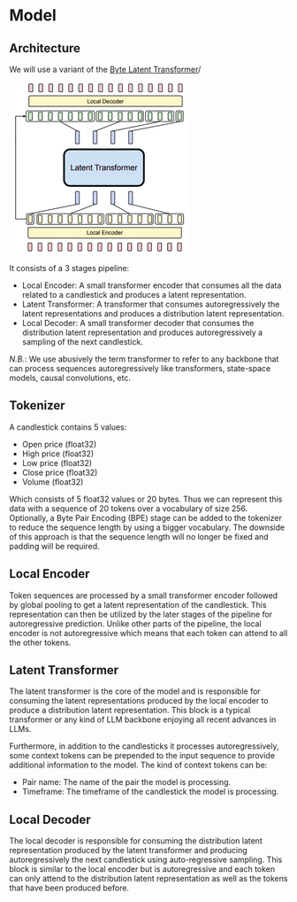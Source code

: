 # Model

## Architecture

We will use a variant of the [Byte Latent Transformer](https://arxiv.org/abs/2412.09871)/

![BLT](assets/blt.png)

It consists of a 3 stages pipeline:
* Local Encoder: A small transformer encoder that consumes all the data related to a candlestick and produces a latent representation.
* Latent Transformer: A transformer that consumes autoregressively the latent representations and produces a distribution latent representation.
* Local Decoder: A small transformer decoder that consumes the distribution latent representation and produces autoregressively a sampling of the next candlestick.

*N.B.*: We use abusively the term transformer to refer to any backbone that can process sequences autoregressively like transformers, state-space models, causal convolutions, etc.

## Tokenizer

A candlestick contains 5 values:
* Open price (float32)
* High price (float32)
* Low price (float32)
* Close price (float32)
* Volume (float32)

Which consists of 5 float32 values or 20 bytes. Thus we can represent this data with a sequence of 20 tokens over a vocabulary of size 256. Optionally, a Byte Pair Encoding (BPE) stage can be added to the tokenizer to reduce the sequence length by using a bigger vocabulary. The downside of this approach is that the sequence length will no longer be fixed and padding will be required.

## Local Encoder

Token sequences are processed by a small transformer encoder followed by global pooling to get a latent representation of the candlestick. This representation can then be utilized by the later stages of the pipeline for autoregressive prediction. Unlike other parts of the pipeline, the local encoder is not autoregressive which means that each token can attend to all the other tokens.

## Latent Transformer

The latent transformer is the core of the model and is responsible for consuming the latent representations produced by the local encoder to produce a distribution latent representation. This block is a typical transformer or any kind of LLM backbone enjoying all recent advances in LLMs.

Furthermore, in addition to the candlesticks it processes autoregressively, some context tokens can be prepended to the input sequence to provide additional information to the model. The kind of context tokens can be:
* Pair name: The name of the pair the model is processing.
* Timeframe: The timeframe of the candlestick the model is processing.

## Local Decoder

The local decoder is responsible for consuming the distribution latent representation produced by the latent transformer and producing autoregressively the next candlestick using auto-regressive sampling. This block is similar to the local encoder but is autoregressive and each token can only attend to the distribution latent representation as well as the tokens that have been produced before.
